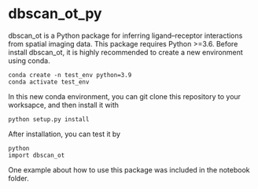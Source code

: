 # dbscan_ot_py
dbscan_ot is a Python package for inferring ligand–receptor interactions from spatial imaging data.
This package requires Python >=3.6.
Before install dbscan_ot, it is highly recommended to create a new environment using conda.
```
conda create -n test_env python=3.9
conda activate test_env
```
In this new conda environment, you can git clone this repository to your worksapce, and then install it with
```
python setup.py install
```
After installation, you can test it by
```
python
import dbscan_ot
```
One example about how to use this package was included in the notebook folder.
